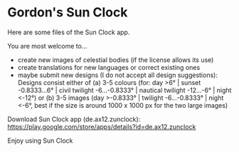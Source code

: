 # Gordon's Sun Clock

Here are some files of the Sun Clock app. 

You are most welcome to... 

- create new images of celestial bodies (if the license allows its use)
- create translations for new languages or correct existing ones  
- maybe submit new designs (I do not accept all design suggestions): Designs consist either of
(a) 3-5 colours (for: day >6° | sunset -0.8333...6° | civil twilight -6...-0.8333° | nautical twilight -12...-6° | night <-12°) or
(b) 3-5 images (day >-0.8333° | twilight -6...-0.8333° | night <-6°, best if the size is around 1000 x 1000 px for the two large images) 

Download Sun Clock app (de.ax12.zunclock):
https://play.google.com/store/apps/details?id=de.ax12.zunclock

Enjoy using Sun Clock




